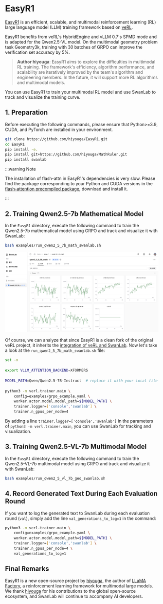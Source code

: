 # EasyR1

[EasyR1](https://github.com/hiyouga/EasyR1) is an efficient, scalable, and multimodal reinforcement learning (RL) large language model (LLM) training framework based on [veRL](https://github.com/volcengine/verl).

EasyR1 benefits from veRL's HybridEngine and vLLM 0.7's SPMD mode and is adapted for the Qwen2.5-VL model. On the multimodal geometry problem task Geometry3k, training with 30 batches of GRPO can improve the verification set accuracy by 5%.

> **Author hiyouga**: EasyR1 aims to explore the difficulties in multimodal RL training. The framework's efficiency, algorithm performance, and scalability are iteratively improved by the team's algorithm and engineering members. In the future, it will support more RL algorithms and multimodal models.

You can use EasyR1 to train your multimodal RL model and use SwanLab to track and visualize the training curve.

## 1. Preparation

Before executing the following commands, please ensure that Python>=3.9, CUDA, and PyTorch are installed in your environment.

```bash
git clone https://github.com/hiyouga/EasyR1.git
cd EasyR1
pip install -e.
pip install git+https://github.com/hiyouga/MathRuler.git
pip install swanlab
```

:::warning Note

The installation of flash-attn in EasyR1's dependencies is very slow. Please find the package corresponding to your Python and CUDA versions in the [flash-attention precompiled package](https://github.com/Dao-AILab/flash-attention/releases), download and install it.

:::

## 2. Training Qwen2.5-7b Mathematical Model

In the `EasyR1` directory, execute the following command to train the Qwen2.5-7b mathematical model using GRPO and track and visualize it with SwanLab:

```bash
bash examples/run_qwen2_5_7b_math_swanlab.sh
```

![](./easyr1/qwen_math.png)

Of course, we can analyze that since EasyR1 is a clean fork of the original veRL project, it inherits the [integration of veRL and SwanLab](/en/guide_cloud/integration/integration-verl.md). Now let's take a look at the `run_qwen2_5_7b_math_swanlab.sh` file:

```sh {10}
set -x

export VLLM_ATTENTION_BACKEND=XFORMERS

MODEL_PATH=Qwen/Qwen2.5-7B-Instruct  # replace it with your local file path

python3 -m verl.trainer.main \
    config=examples/grpo_example.yaml \
    worker.actor.model.model_path=${MODEL_PATH} \
    trainer.logger=['console','swanlab'] \
    trainer.n_gpus_per_node=4
```

By adding a line `trainer.logger=['console','swanlab']` in the parameters of `python3 -m verl.trainer.main`, you can use SwanLab for tracking and visualization.

## 3. Training Qwen2.5-VL-7b Multimodal Model

In the `EasyR1` directory, execute the following command to train the Qwen2.5-VL-7b multimodal model using GRPO and track and visualize it with SwanLab:

```bash
bash examples/run_qwen2_5_vl_7b_geo_swanlab.sh
```

## 4. Record Generated Text During Each Evaluation Round

If you want to log the generated text to SwanLab during each evaluation round (`val`), simply add the line `val_generations_to_log=1` in the command:

```bash {6}
python3 -m verl.trainer.main \
    config=examples/grpo_example.yaml \
    worker.actor.model.model_path=${MODEL_PATH} \
    trainer.logger=['console','swanlab'] \
    trainer.n_gpus_per_node=4 \
    val_generations_to_log=1
```

## Final Remarks

EasyR1 is a new open-source project by [hiyouga](https://github.com/hiyouga), the author of [LLaMA Factory](https://github.com/hiyouga/LLaMA-Factory]), a reinforcement learning framework for multimodal large models. We thank [hiyouga](https://github.com/hiyouga) for his contributions to the global open-source ecosystem, and SwanLab will continue to accompany AI developers.